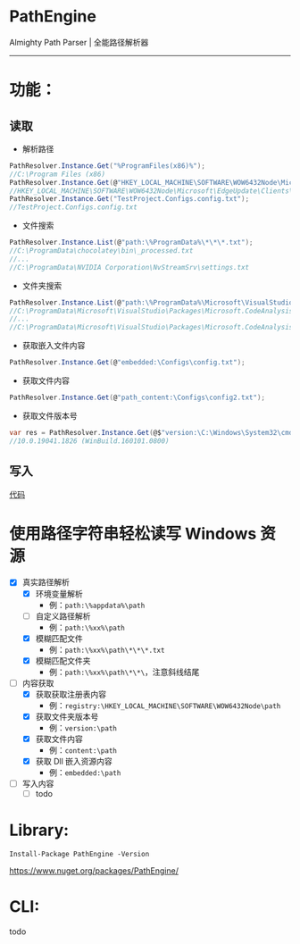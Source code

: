 # PathEngine

Almighty Path Parser | 全能路径解析器

---

# 功能：

## 读取

- 解析路径

```csharp
PathResolver.Instance.Get("%ProgramFiles(x86)%");
//C:\Program Files (x86)
PathResolver.Instance.Get(@"HKEY_LOCAL_MACHINE\SOFTWARE\WOW6432Node\Microsoft\EdgeUpdate\Clients\{F3017226-FE2A-4295-8BDF-00C3A9A7E4C5}");
//HKEY_LOCAL_MACHINE\SOFTWARE\WOW6432Node\Microsoft\EdgeUpdate\Clients\{F3017226-FE2A-4295-8BDF-00C3A9A7E4C5}
PathResolver.Instance.Get("TestProject.Configs.config.txt");
//TestProject.Configs.config.txt

```

- 文件搜索

```csharp
PathResolver.Instance.List(@"path:\%ProgramData%\*\*\*.txt");
//C:\ProgramData\chocolatey\bin\_processed.txt
//...
//C:\ProgramData\NVIDIA Corporation\NvStreamSrv\settings.txt
```

- 文件夹搜索

```csharp
PathResolver.Instance.List(@"path:\%ProgramData%\Microsoft\VisualStudio\Packages\Microsoft.CodeAnalysis*\");
//C:\ProgramData\Microsoft\VisualStudio\Packages\Microsoft.CodeAnalysis.Compilers,version=4.2.0.2228105,productarch=neutral
//...
//C:\ProgramData\Microsoft\VisualStudio\Packages\Microsoft.CodeAnalysis.VisualStudio.Setup.Resources,version=15.9.28218.60,language=zh-CN
```

- 获取嵌入文件内容

```csharp
PathResolver.Instance.Get(@"embedded:\Configs\config.txt");
```

- 获取文件内容

```csharp
PathResolver.Instance.Get(@"path_content:\Configs\config2.txt");
```

- 获取文件版本号

```csharp
var res = PathResolver.Instance.Get(@$"version:\C:\Windows\System32\cmd.exe");
//10.0.19041.1826 (WinBuild.160101.0800)
```

## 写入

[代码](https://github.com/DaZiYuan/path-engine/blob/main/src/TestProject/PathResolverTest.cs)

# 使用路径字符串轻松读写 Windows 资源

- [x] 真实路径解析
  - [x] 环境变量解析
    - 例：`path:\%appdata%\path`
  - [ ] 自定义路径解析
    - 例：`path:\%xx%\path`
  - [x] 模糊匹配文件
    - 例：`path:\%xx%\path\*\*\*.txt`
  - [x] 模糊匹配文件夹
    - 例：`path:\%xx%\path\*\*\`，注意斜线结尾
- [ ] 内容获取
  - [x] 获取获取注册表内容
    - 例：`registry:\HKEY_LOCAL_MACHINE\SOFTWARE\WOW6432Node\path`
  - [x] 获取文件夹版本号
    - 例：`version:\path`
  - [x] 获取文件内容
    - 例：`content:\path`
  - [x] 获取 Dll 嵌入资源内容
    - 例：`embedded:\path`
- [ ] 写入内容
  - [ ] todo

# Library:

```
Install-Package PathEngine -Version
```

https://www.nuget.org/packages/PathEngine/

# CLI:

todo
